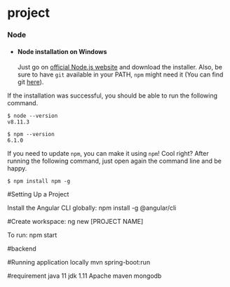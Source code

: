# project

### Node
- #### Node installation on Windows

  Just go on [official Node.js website](https://nodejs.org/) and download the installer.
Also, be sure to have `git` available in your PATH, `npm` might need it (You can find git [here](https://git-scm.com/)).


If the installation was successful, you should be able to run the following command.

    $ node --version
    v8.11.3

    $ npm --version
    6.1.0

If you need to update `npm`, you can make it using `npm`! Cool right? After running the following command, just open again the command line and be happy.

    $ npm install npm -g



#Setting Up a Project

  Install the Angular CLI globally:
  npm install -g @angular/cli


#Create workspace:
ng new [PROJECT NAME]


To run:
      npm start
      
      
 #backend
    
   #Running application locally 
        mvn spring-boot:run
     
 #requirement
     java 11
     jdk 1.11
     Apache maven
     mongodb
     
       
      
      
      
      
 
